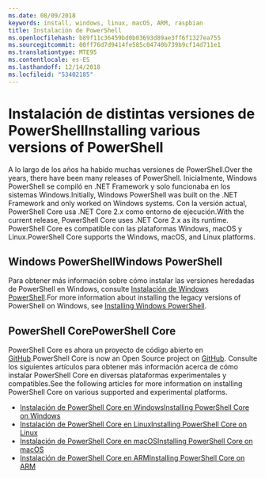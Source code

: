 ```yaml
---
ms.date: 08/09/2018
keywords: install, windows, linux, macOS, ARM, raspbian
title: Instalación de PowerShell
ms.openlocfilehash: b89f11c36459bd0b03693d89ae3ff6f1327ea755
ms.sourcegitcommit: 00ff76d7d9414fe585c04740b739b9cf14d711e1
ms.translationtype: MTE95
ms.contentlocale: es-ES
ms.lasthandoff: 12/14/2018
ms.locfileid: "53402185"
---
```

# <a name="installing-various-versions-of-powershell"></a><span data-ttu-id="856ce-103">Instalación de distintas versiones de PowerShell</span><span class="sxs-lookup"><span data-stu-id="856ce-103">Installing various versions of PowerShell</span></span>

<span data-ttu-id="856ce-104">A lo largo de los años ha habido muchas versiones de PowerShell.</span><span class="sxs-lookup"><span data-stu-id="856ce-104">Over the years, there have been many releases of PowerShell.</span></span> <span data-ttu-id="856ce-105">Inicialmente, Windows PowerShell se compiló en .NET Framework y solo funcionaba en los sistemas Windows.</span><span class="sxs-lookup"><span data-stu-id="856ce-105">Initially, Windows PowerShell was built on the .NET Framework and only worked on Windows systems.</span></span> <span data-ttu-id="856ce-106">Con la versión actual, PowerShell Core usa .NET Core 2.x como entorno de ejecución.</span><span class="sxs-lookup"><span data-stu-id="856ce-106">With the current release, PowerShell Core uses .NET Core 2.x as its runtime.</span></span> <span data-ttu-id="856ce-107">PowerShell Core es compatible con las plataformas Windows, macOS y Linux.</span><span class="sxs-lookup"><span data-stu-id="856ce-107">PowerShell Core supports the Windows, macOS, and Linux platforms.</span></span>

## <a name="windows-powershell"></a><span data-ttu-id="856ce-108">Windows PowerShell</span><span class="sxs-lookup"><span data-stu-id="856ce-108">Windows PowerShell</span></span>

<span data-ttu-id="856ce-109">Para obtener más información sobre cómo instalar las versiones heredadas de PowerShell en Windows, consulte [Instalación de Windows PowerShell](installing-windows-powershell.md).</span><span class="sxs-lookup"><span data-stu-id="856ce-109">For more information about installing the legacy versions of PowerShell on Windows, see [Installing Windows PowerShell](installing-windows-powershell.md).</span></span>

## <a name="powershell-core"></a><span data-ttu-id="856ce-110">PowerShell Core</span><span class="sxs-lookup"><span data-stu-id="856ce-110">PowerShell Core</span></span>

<span data-ttu-id="856ce-111">PowerShell Core es ahora un proyecto de código abierto en [GitHub](https://github.com/powershell/powershell).</span><span class="sxs-lookup"><span data-stu-id="856ce-111">PowerShell Core is now an Open Source project on [GitHub](https://github.com/powershell/powershell).</span></span>
<span data-ttu-id="856ce-112">Consulte los siguientes artículos para obtener más información acerca de cómo instalar PowerShell Core en diversas plataformas experimentales y compatibles.</span><span class="sxs-lookup"><span data-stu-id="856ce-112">See the following articles for more information on installing PowerShell Core on various supported and experimental platforms.</span></span>

- [<span data-ttu-id="856ce-113">Instalación de PowerShell Core en Windows</span><span class="sxs-lookup"><span data-stu-id="856ce-113">Installing PowerShell Core on Windows</span></span>](Installing-PowerShell-Core-on-Windows.md)
- [<span data-ttu-id="856ce-114">Instalación de PowerShell Core en Linux</span><span class="sxs-lookup"><span data-stu-id="856ce-114">Installing PowerShell Core on Linux</span></span>](Installing-PowerShell-Core-on-Linux.md)
- [<span data-ttu-id="856ce-115">Instalación de PowerShell Core en macOS</span><span class="sxs-lookup"><span data-stu-id="856ce-115">Installing PowerShell Core on macOS</span></span>](Installing-PowerShell-Core-on-macOS.md)
- [<span data-ttu-id="856ce-116">Instalación de PowerShell Core en ARM</span><span class="sxs-lookup"><span data-stu-id="856ce-116">Installing PowerShell Core on ARM</span></span>](PowerShell-Core-on-ARM.md)
